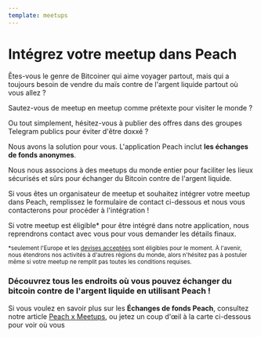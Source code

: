 ```yaml
---
template: meetups
---
```

<!--[headline]-->
# Intégrez votre meetup dans Peach

<!--[intro]-->
Êtes-vous le genre de Bitcoiner qui aime voyager partout, mais qui a toujours besoin de vendre du maïs contre de l'argent liquide partout où vous allez ?

Sautez-vous de meetup en meetup comme prétexte pour visiter le monde ?

Ou tout simplement, hésitez-vous à publier des offres dans des groupes Telegram publics pour éviter d'être doxxé ?

Nous avons la solution pour vous.
L'application Peach inclut **les échanges de fonds anonymes**.

Nous nous associons à des meetups du monde entier pour faciliter les lieux sécurisés et sûrs pour échanger du Bitcoin contre de l'argent liquide.

Si vous êtes un organisateur de meetup et souhaitez intégrer votre meetup dans Peach, remplissez le formulaire de contact ci-dessous et nous vous contacterons pour procéder à l'intégration !

Si votre meetup est éligible\* pour être intégré dans notre application, nous reprendrons contact avec vous pour vous demander les détails finaux.

<small>*seulement l'Europe et les [devises acceptées](/how-it-works/#payment) sont éligibles pour le moment. À l'avenir, nous étendrons nos activités à d'autres régions du monde, alors n'hésitez pas à postuler même si votre meetup ne remplit pas toutes les conditions requises.</small>

<!--[map]-->
### Découvrez tous les endroits où vous pouvez échanger du bitcoin contre de l'argent liquide en utilisant Peach !

Si vous voulez en savoir plus sur les **Échanges de fonds Peach**, consultez notre article [Peach x Meetups](/blog/peach-for-meetups/), ou jetez un coup d'œil à la carte ci-dessous pour voir où vous

